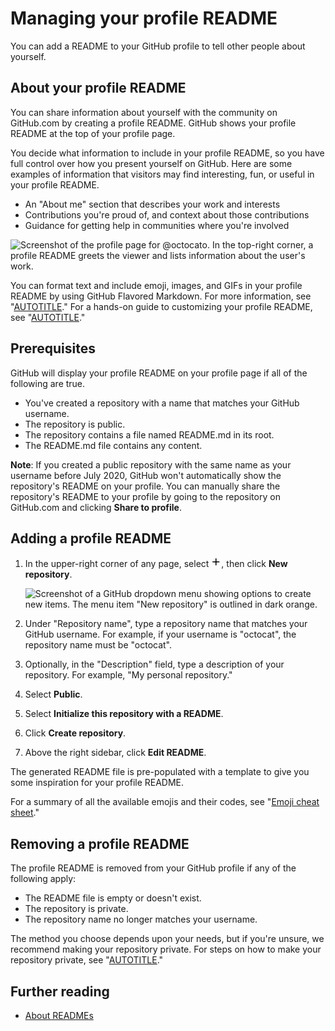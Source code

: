 # Managing your profile README

You can add a README to your GitHub profile to tell other people about yourself.

## About your profile README

You can share information about yourself with the community on GitHub.com by creating a profile README. GitHub shows your profile README at the top of your profile page.

You decide what information to include in your profile README, so you have full control over how you present yourself on GitHub. Here are some examples of information that visitors may find interesting, fun, or useful in your profile README.

- An "About me" section that describes your work and interests
- Contributions you're proud of, and context about those contributions
- Guidance for getting help in communities where you're involved

![Screenshot of the profile page for @octocato. In the top-right corner, a profile README greets the viewer and lists information about the user's work.](/assets/images/help/repository/profile-with-readme.png)

You can format text and include emoji, images, and GIFs in your profile README by using GitHub Flavored Markdown. For more information, see "[AUTOTITLE](/get-started/writing-on-github/getting-started-with-writing-and-formatting-on-github)." For a hands-on guide to customizing your profile README, see "[AUTOTITLE](/get-started/writing-on-github/getting-started-with-writing-and-formatting-on-github/quickstart-for-writing-on-github)."

## Prerequisites

GitHub will display your profile README on your profile page if all of the following are true.

- You've created a repository with a name that matches your GitHub username.
- The repository is public.
- The repository contains a file named README.md in its root.
- The README.md file contains any content.

<div class="ghd-spotlight ghd-spotlight-note border rounded-1 my-3 p-3 f5 color-border-accent-emphasis color-bg-accent">

**Note**: If you created a public repository with the same name as your username before July 2020, GitHub won't automatically show the repository's README on your profile. You can manually share the repository's README to your profile by going to the repository on GitHub.com and clicking **Share to profile**.

</div>

## Adding a profile README

1. In the upper-right corner of any page, select <svg version="1.1" width="16" height="16" viewBox="0 0 16 16" class="octicon octicon-plus" aria-label="Create something new" role="img"><path d="M7.75 2a.75.75 0 0 1 .75.75V7h4.25a.75.75 0 0 1 0 1.5H8.5v4.25a.75.75 0 0 1-1.5 0V8.5H2.75a.75.75 0 0 1 0-1.5H7V2.75A.75.75 0 0 1 7.75 2Z"></path></svg>, then click **New repository**.

   ![Screenshot of a GitHub dropdown menu showing options to create new items. The menu item "New repository" is outlined in dark orange.](/assets/images/help/repository/repo-create.png)

1. Under "Repository name", type a repository name that matches your GitHub username. For example, if your username is "octocat", the repository name must be "octocat".
1. Optionally, in the "Description" field, type a description of your repository. For example, "My personal repository."
1. Select **Public**.
1. Select **Initialize this repository with a README**.
1. Click **Create repository**.
1. Above the right sidebar, click **Edit README**.

  The generated README file is pre-populated with a template to give you some inspiration for your profile README.

For a summary of all the available emojis and their codes, see "[Emoji cheat sheet](https://www.webfx.com/tools/emoji-cheat-sheet/)."

## Removing a profile README

The profile README is removed from your GitHub profile if any of the following apply:

- The README file is empty or doesn't exist.
- The repository is private.
- The repository name no longer matches your username.

The method you choose depends upon your needs, but if you're unsure, we recommend making your repository private. For steps on how to make your repository private, see "[AUTOTITLE](/repositories/managing-your-repositorys-settings-and-features/managing-repository-settings/setting-repository-visibility#changing-a-repositorys-visibility)."

## Further reading

- [About READMEs](/repositories/managing-your-repositorys-settings-and-features/customizing-your-repository/about-readmes)
